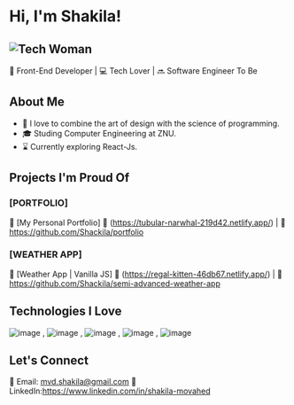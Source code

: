 # Hi, I'm Shakila! 
![Tech Woman](https://img.icons8.com/external-flat-wichaiwi/64/000000/external-designer-gig-economy-flat-wichaiwi.png) 
-
🚀 Front-End Developer | 💻 Tech Lover | 🔜 Software Engineer To Be

## About Me

- 🎨 I love to combine the art of design with the science of programming.
- 🎓 Studing Computer Engineering at ZNU.
- ⌛ Currently exploring React-Js.

## Projects I'm Proud Of

### [PORTFOLIO]

📌 [My Personal Portfolio]
🔗 (https://tubular-narwhal-219d42.netlify.app/) | 📂 https://github.com/Shackila/portfolio

### [WEATHER APP]

📌 [Weather App | Vanilla JS]
🔗 (https://regal-kitten-46db67.netlify.app/) | 📂 https://github.com/Shackila/semi-advanced-weather-app

## Technologies I Love

  ![image](https://github.com/Shackila/Shackila/assets/105964124/e1925eee-3533-483b-84d1-b76697725731)
, ![image](https://github.com/Shackila/Shackila/assets/105964124/0eab9d73-9645-4db8-854a-97da631f4b09)
, ![image](https://github.com/Shackila/Shackila/assets/105964124/b9c30277-200e-4c79-879b-c808f0db30a1)
, ![image](https://github.com/Shackila/Shackila/assets/105964124/fcbe8994-0ed6-4ef1-bc2a-7e45b25df7fa)
, ![image](https://github.com/Shackila/Shackila/assets/105964124/d4e89f7f-d4e1-4a79-80f9-787d7c4157f7)


## Let's Connect

📧 Email: mvd.shakila@gmail.com
💼 LinkedIn:https://www.linkedin.com/in/shakila-movahed
